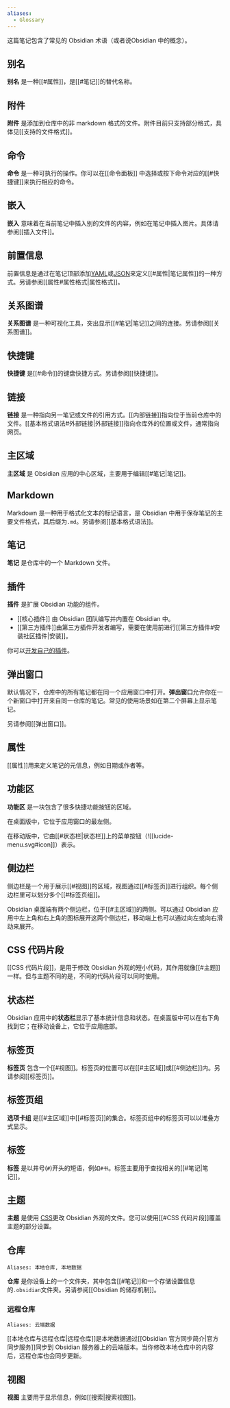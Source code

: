 ```yaml
---
aliases:
  - Glossary
---
```


这篇笔记包含了常见的 Obsidian 术语（或者说Obsidian 中的概念）。

## 别名

**别名** 是一种[[#属性]]，是[[#笔记]]的替代名称。

## 附件

**附件** 是添加到仓库中的非 markdown 格式的文件。附件目前只支持部分格式，具体见[[支持的文件格式]]。

## 命令

**命令** 是一种可执行的操作。你可以在[[命令面板]] 中选择或按下命令对应的[[#快捷键]]来执行相应的命令。

## 嵌入

**嵌入** 意味着在当前笔记中插入别的文件的内容，例如在笔记中插入图片。具体请参阅[[插入文件]]。

## 前置信息

前置信息是通过在笔记顶部添加[YAML](https://yaml.org/)或[JSON](https://www.json.org/)来定义[[#属性|笔记属性]]的一种方式。另请参阅[[属性#属性格式|属性格式]]。

## 关系图谱

**关系图谱** 是一种可视化工具，突出显示[[#笔记|笔记]]之间的连接。另请参阅[[关系图谱]]。

## 快捷键

**快捷键** 是[[#命令]]的键盘快捷方式。另请参阅[[快捷键]]。

## 链接

**链接** 是一种指向另一笔记或文件的引用方式。[[内部链接]]指向位于当前仓库中的文件。[[基本格式语法#外部链接|外部链接]]指向仓库外的位置或文件，通常指向网页。

## 主区域

**主区域** 是 Obsidian 应用的中心区域，主要用于编辑[[#笔记|笔记]]。

## Markdown

Markdown 是一种用于格式化文本的标记语言，是 Obsidian 中用于保存笔记的主要文件格式，其后缀为`.md`。另请参阅[[基本格式语法]]。

## 笔记

**笔记** 是仓库中的一个 Markdown 文件。

## 插件

**插件** 是扩展 Obsidian 功能的组件。

- [[核心插件]] 由 Obsidian 团队编写并内置在 Obsidian 中。
- [[第三方插件]]由第三方插件开发者编写，需要在使用前进行[[第三方插件#安装社区插件|安装]]。

你可以[开发自己的插件](https://docs.obsidian.md/Plugins/Getting+started/Build+a+plugin)。

## 弹出窗口

默认情况下，仓库中的所有笔记都在同一个应用窗口中打开。**弹出窗口**允许你在一个新窗口中打开来自同一仓库的笔记。常见的使用场景如在第二个屏幕上显示笔记。

另请参阅[[弹出窗口]]。

## 属性

[[属性]]用来定义笔记的元信息，例如日期或作者等。

## 功能区

**功能区** 是一块包含了很多快捷功能按钮的区域。

在桌面版中，它位于应用窗口的最左侧。

在移动版中，它由[[#状态栏|状态栏]]上的菜单按钮（![[lucide-menu.svg#icon]]）表示。

## 侧边栏

侧边栏是一个用于展示[[#视图]]的区域，视图通过[[#标签页]]进行组织。每个侧边栏里可以划分多个[[#标签页组]]。

Obsidian 桌面端有两个侧边栏，位于[[#主区域]]的两侧。可以通过 Obsidian 应用中左上角和右上角的图标展开这两个侧边栏，移动端上也可以通过向左或向右滑动来展开。

## CSS 代码片段

[[CSS 代码片段]]，是用于修改 Obsidian 外观的短小代码，其作用就像[[#主题]]一样。但与主题不同的是，不同的代码片段可以同时使用。

## 状态栏

Obsidian 应用中的**状态栏**显示了基本统计信息和状态。在桌面版中可以在右下角找到它；在移动设备上，它位于应用底部。

## 标签页

**标签页** 包含一个[[#视图]]。标签页的位置可以在[[#主区域]]或[[#侧边栏]]内。另请参阅[[标签页]]。

## 标签页组

**选项卡组** 是[[#主区域]]中[[#标签页]]的集合。标签页组中的标签页可以以堆叠方式显示。

## 标签

**标签** 是以井号(`#`)开头的短语，例如`#书`。标签主要用于查找相关的[[#笔记|笔记]]。

## 主题

**主题** 是使用 [CSS](https://developer.mozilla.org/en-US/docs/Web/CSS)更改 Obsidian 外观的文件。您可以使用[[#CSS 代码片段]]覆盖主题的部分设置。

## 仓库
`Aliases: 本地仓库, 本地数据`

**仓库** 是你设备上的一个文件夹，其中包含[[#笔记]]和一个存储设置信息的`.obsidian`文件夹。另请参阅[[Obsidian 的储存机制]]。

### 远程仓库

`Aliases: 云端数据`

[[本地仓库与远程仓库|远程仓库]]是本地数据通过[[Obsidian 官方同步简介|官方同步服务]]同步到 Obsidian 服务器上的云端版本。当你修改本地仓库中的内容后，远程仓库也会同步更新。

## 视图

**视图** 主要用于显示信息，例如[[搜索|搜索视图]]。